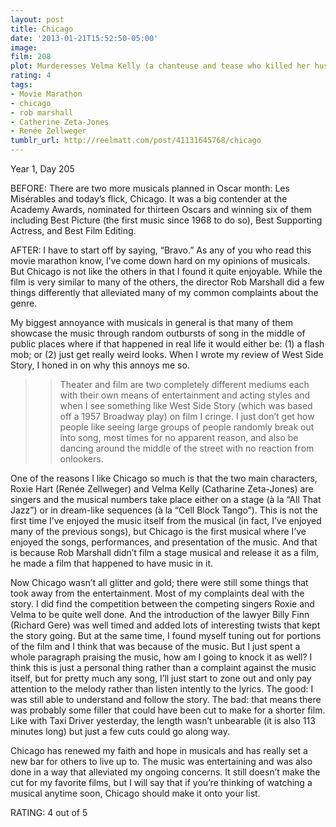 ```yaml
---
layout: post
title: Chicago
date: '2013-01-21T15:52:50-05:00'
image: 
film: 208
plot: Murderesses Velma Kelly (a chanteuse and tease who killed her husband and sister after finding them in bed together) and Roxie Hart (who killed her boyfriend when she discovered he wasn’t going to make her a star) find themselves on death row together and fight for the fame that will keep them from the gallows in 1920s Chicago.
rating: 4
tags:
- Movie Marathon
- chicago
- rob marshall
- Catherine Zeta-Jones
- Renée Zellweger
tumblr_url: http://reelmatt.com/post/41131645768/chicago
---
```


Year 1, Day 205

BEFORE: There are two more musicals planned in Oscar month: Les Misérables and today’s flick, Chicago. It was a big contender at the Academy Awards, nominated for thirteen Oscars and winning six of them including Best Picture (the first music since 1968 to do so), Best Supporting Actress, and Best Film Editing.

AFTER: I have to start off by saying, “Bravo.” As any of you who read this movie marathon know, I’ve come down hard on my opinions of musicals. But Chicago is not like the others in that I found it quite enjoyable. While the film is very similar to many of the others, the director Rob Marshall did a few things differently that alleviated many of my common complaints about the genre.

My biggest annoyance with musicals in general is that many of them showcase the music through random outbursts of song in the middle of public places where if that happened in real life it would either be: (1) a flash mob; or (2) just get really weird looks. When I wrote my review of West Side Story, I honed in on why this annoys me so.

>>Theater and film are two completely different mediums each with their own means of entertainment and acting styles and when I see something like West Side Story (which was based off a 1957 Broadway play) on film I cringe. I just don’t get how people like seeing large groups of people randomly break out into song, most times for no apparent reason, and also be dancing around the middle of the street with no reaction from onlookers.

One of the reasons I like Chicago so much is that the two main characters, Roxie Hart (Renée Zellweger) and Velma Kelly (Catharine Zeta-Jones) are singers and the musical numbers take place either on a stage (à la “All That Jazz”) or in dream-like sequences (à la “Cell Block Tango”). This is not the first time I’ve enjoyed the music itself from the musical (in fact, I’ve enjoyed many of the previous songs), but Chicago is the first musical where I’ve enjoyed the songs, performances, and presentation of the music. And that is because Rob Marshall didn’t film a stage musical and release it as a film, he made a film that happened to have music in it.

Now Chicago wasn’t all glitter and gold; there were still some things that took away from the entertainment. Most of my complaints deal with the story. I did find the competition between the competing singers Roxie and Velma to be quite well done. And the introduction of the lawyer Billy Finn (Richard Gere) was well timed and added lots of interesting twists that kept the story going. But at the same time, I found myself tuning out for portions of the film and I think that was because of the music. But I just spent a whole paragraph praising the music, how am I going to knock it as well? I think this is just a personal thing rather than a complaint against the music itself, but for pretty much any song, I’ll just start to zone out and only pay attention to the melody rather than listen intently to the lyrics. The good: I was still able to understand and follow the story. The bad: that means there was probably some filler that could have been cut to make for a shorter film. Like with Taxi Driver yesterday, the length wasn’t unbearable (it is also 113 minutes long) but just a few cuts could go along way.

Chicago has renewed my faith and hope in musicals and has really set a new bar for others to live up to. The music was entertaining and was also done in a way that alleviated my ongoing concerns. It still doesn’t make the cut for my favorite films, but I will say that if you’re thinking of watching a musical anytime soon, Chicago should make it onto your list.

RATING: 4 out of 5

